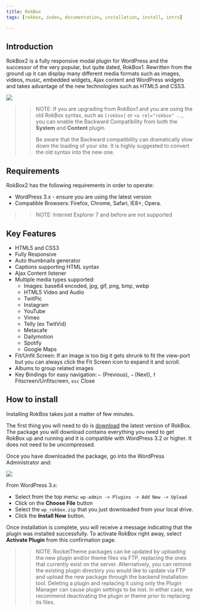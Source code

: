 ```yaml
---
title: RokBox
tags: [rokbox, index, documentation, installation, install, intro]

---
```


Introduction
-----

RokBox2 is a fully responsive modal plugin for WordPress and the successor of the very popular, but quite dated, RokBox1. Rewritten from the ground up it can display many different media formats such as images, videos, music, embedded widgets, Ajax content and WordPress widgets and takes advantage of the new technologies such as HTML5 and CSS3.

![][featured]

>> NOTE: If you are upgrading from RokBox1 and you are using the old RokBox syntax, such as `[rokbox]` or `<a rel="rokbox" ..`, you can enable the Backward Compatibility from both the **System** and **Content** plugin.
>>
>> Be aware that the Backward compatibility can dramatically slow down the loading of your site. It is highly suggested to convert the old syntax into the new one.

Requirements
------------

RokBox2 has the following requirements in order to operate:

* WordPress 3.x - ensure you are using the latest version
* Compatible Browsers: Firefox, Chrome, Safari, IE8+, Opera.

>> NOTE: Internet Explorer 7 and before are not supported


Key Features
------------

* HTML5 and CSS3
* Fully Responsive
* Auto thumbnails generator
* Captions supporting HTML syntax
* Ajax Content listener
* Multiple media types supported:
    * Images: base64 encoded, jpg, gif, png, bmp, webp
    * HTML5 Video and Audio
    * TwitPic
    * Instagram
    * YouTube
    * Vimeo
    * Telly (ex TwitVid)
    * Metacafe
    * Dailymotion
    * Spotify
    * Google Maps
* Fit/Unfit Screen: If an image is too big it gets shrunk to fit the view-port but you can always click the Fit Screen icon to expand it and scroll.
* Albums to group related images
* Key Bindings for easy navigation: `⇠` (Previous), `⇢` (Next), `f` Fitscreen/Unfitscreen, `esc` Close

How to install
--------------

Installing RokBox takes just a matter of few minutes.

The first thing you will need to do is [download][download] the latest version of RokBox. The package you will download contains everything you need to get RokBox up and running and it is compatible with WordPress 3.2 or higher. It does not need to be uncompressed.

Once you have downloaded the package, go into the WordPress Administrator and:

![][install]

From WordPress 3.x:

* Select from the top menu: `wp-admin -> Plugins -> Add New -> Upload`
* Click on the **Choose File** button
* Select the `wp_rokbox.zip` that you just downloaded from your local drive.
* Click the **Install Now** button.

Once installation is complete, you will receive a message indicating that the plugin was installed successfully. To activate RokBox right away, select **Activate Plugin** from this confirmation page.

>> NOTE: RocketTheme packages can be updated by uploading the new plugin and/or theme files via FTP, replacing the ones that currently exist on the server. Alternatively, you can remove the existing plugin directory you would like to update via FTP and upload the new package through the backend Installation tool. Deleting a plugin and replacing it using only the Plugin Manager can cause plugin settings to be lost. In either case, we recommend deactivating the plugin or theme prior to replacing its files.


[featured]: assets/rokbox2-layout.png
[download]: http://www.rockettheme.com/
[install]: assets/install.jpeg
